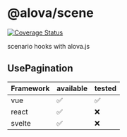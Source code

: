# @alova/scene

[![Coverage Status](https://coveralls.io/repos/github/alovajs/scene/badge.svg?branch=main)](https://coveralls.io/github/alovajs/scene?branch=main)

scenario hooks with alova.js

## UsePagination

| Framework | available | tested |
| --------- | --------- | ------ |
| vue       | ✅        | ✅     |
| react     | ✅        | ❌     |
| svelte    | ✅        | ❌     |
